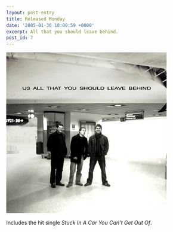 ```yaml
---
layout: post-entry
title: Released Monday
date: '2005-01-30 18:09:59 +0000'
excerpt: All that you should leave behind.
post_id: 7
---
```

![U3 Album Cover](/assets/2005/01/released_monday.jpg)

Includes the hit single <cite>Stuck In A Car You Can't Get Out Of</cite>.